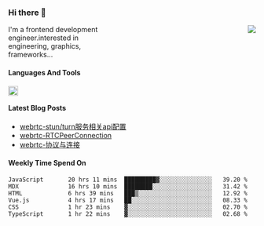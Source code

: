 <!--
**zhaohuanyuu/zhaohuanyuu** is a ✨ _special_ ✨ repository because its `README.md` (this file) appears on your GitHub profile.
-->

### Hi there 👋

<picture>
  <source media="(prefers-color-scheme: dark)" srcset="https://github-readme-stats.vercel.app/api?username=zhaohuanyuu&count_private=true&show_icons=true&theme=city_lights&hide_title=true">
  <img align="right" src="https://github-readme-stats.vercel.app/api?username=zhaohuanyuu&count_private=true&show_icons=true&hide_title=true">
</picture>

<p align="left" style="width:40%">I'm a frontend development engineer.interested in engineering, graphics, frameworks...</p>

#### Languages And Tools

<img align="left" height="20" src="https://skillicons.dev/icons?i=js,ts,nodejs,react,vue,gatsby,materialui,graphql,nestjs,electron,flutter" />

</br>

#### Latest Blog Posts
<!-- BLOG-POST-LIST:START -->
- [webrtc-stun/turn服务相关api配置](https://zhy.gatsbyjs.io/blog/webrtcServer)
- [webrtc-RTCPeerConnection](https://zhy.gatsbyjs.io/blog/webrtc-rtcp)
- [webrtc-协议与连接](https://zhy.gatsbyjs.io/blog/webrtc-protocal)
<!-- BLOG-POST-LIST:END -->

#### Weekly Time Spend On
<!--START_SECTION:waka-->

```text
JavaScript       20 hrs 11 mins  █████████▓░░░░░░░░░░░░░░░   39.20 %
MDX              16 hrs 10 mins  ████████░░░░░░░░░░░░░░░░░   31.42 %
HTML             6 hrs 39 mins   ███▒░░░░░░░░░░░░░░░░░░░░░   12.92 %
Vue.js           4 hrs 17 mins   ██░░░░░░░░░░░░░░░░░░░░░░░   08.33 %
CSS              1 hr 23 mins    ▓░░░░░░░░░░░░░░░░░░░░░░░░   02.70 %
TypeScript       1 hr 22 mins    ▓░░░░░░░░░░░░░░░░░░░░░░░░   02.68 %
```

<!--END_SECTION:waka-->
